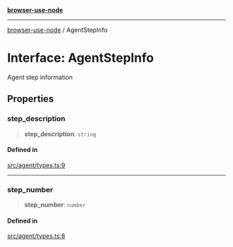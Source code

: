[**browser-use-node**](../README.md)

***

[browser-use-node](../globals.md) / AgentStepInfo

# Interface: AgentStepInfo

Agent step information

## Properties

### step\_description

> **step\_description**: `string`

#### Defined in

[src/agent/types.ts:9](https://github.com/Dankovk/browser-use-js/blob/7aa31eb34b7bafb64e3abcce35e6168864b0fa74/src/agent/types.ts#L9)

***

### step\_number

> **step\_number**: `number`

#### Defined in

[src/agent/types.ts:8](https://github.com/Dankovk/browser-use-js/blob/7aa31eb34b7bafb64e3abcce35e6168864b0fa74/src/agent/types.ts#L8)
